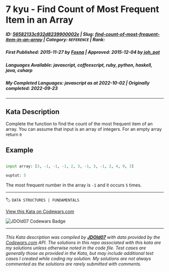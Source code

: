 # 7 kyu - Find Count of Most Frequent Item in an Array

##### **ID**: [56582133c932d8239900002e](https://www.codewars.com/kata/56582133c932d8239900002e) | **Slug**: [find-count-of-most-frequent-item-in-an-array](https://www.codewars.com/kata/56582133c932d8239900002e) | **Category**: `REFERENCE` | **Rank**: <span style="color:white">7 kyu</span>

##### **First Published**: 2015-11-27 ***by*** [Fosna](https://www.codewars.com/users/Fosna) | **Approved**: 2015-12-04 ***by*** [joh_pot](https://www.codewars.com/users/joh_pot)

##### **Languages Available**: javascript, coffeescript, ruby, python, haskell, java, csharp

##### **My Completed Languages**: javascript ***as at*** 2022-10-02 | **Originally completed**: 2022-09-23

---

## Kata Description


Complete the function to find the count of the most frequent item of an array. You can assume that input is an array of integers. For an empty array return `0`





## Example

```python

input array: [3, -1, -1, -1, 2, 3, -1, 3, -1, 2, 4, 9, 3]

ouptut: 5 

```

The most frequent number in the array is `-1` and it occurs `5` times.



---


🏷 `DATA STRUCTURES | FUNDAMENTALS`


[View this Kata on Codewars.com](https://www.codewars.com/kata/56582133c932d8239900002e)

![](https://www.codewars.com/users/jdold07/badges/large "JDOld07 Codewars Badge")

---

###### *This Kata description was compiled by [**JDOld07**](https://tpstech.dev) with data provided by the [Codewars.com](https://www.codewars.com) API.  The solutions in this repo associated with this kata are my solutions unless otherwise noted in the code file.  Test cases are generally those as provided in the Kata, but may include additional test cases I created while coding my solution.  My solutions are not always commented as the solutions are rarely submitted with comments.*
